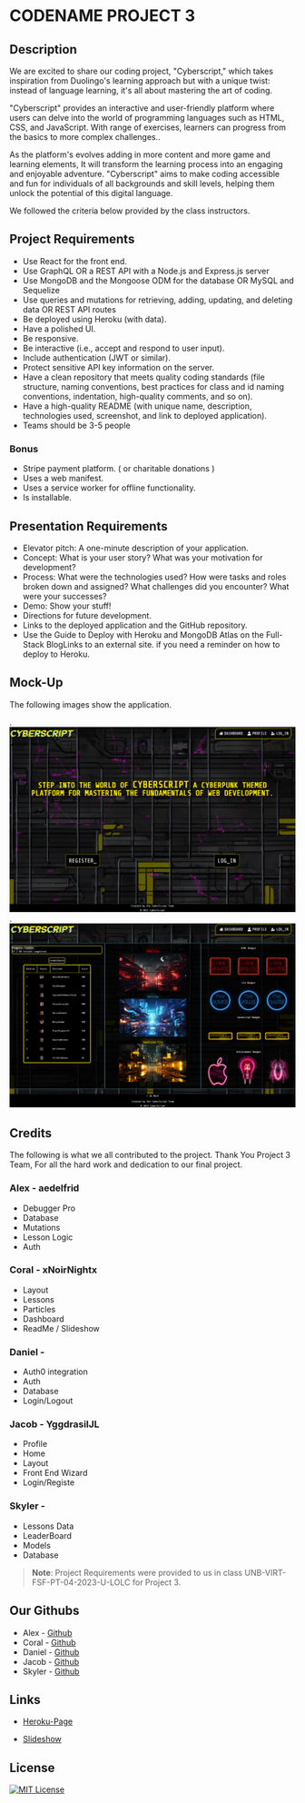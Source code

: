 # CODENAME PROJECT 3

## Description

We are excited to share our coding project, "Cyberscript," which takes inspiration from Duolingo's learning approach but with a unique twist: instead of language learning, it's all about mastering the art of coding. 

"Cyberscript" provides an interactive and user-friendly platform where users can delve into the world of programming languages such as HTML, CSS, and JavaScript. With range of exercises, learners can progress from the basics to more complex challenges.. 

As the platform's evolves adding in more content and more game and learning elements, It will transform the learning process into an engaging and enjoyable adventure. "Cyberscript" aims to make coding accessible and fun for individuals of all backgrounds and skill levels, helping them unlock the potential of this digital language.


We followed the criteria below provided by the class instructors.

## Project Requirements 

- Use React for the front end.
- Use GraphQL OR a REST API with a Node.js and Express.js server
- Use MongoDB and the Mongoose ODM for the database OR MySQL and Sequelize
- Use queries and mutations for retrieving, adding, updating, and deleting data OR REST API routes
- Be deployed using Heroku (with data).
- Have a polished UI.
- Be responsive.
- Be interactive (i.e., accept and respond to user input).
- Include authentication (JWT or similar).
- Protect sensitive API key information on the server.
- Have a clean repository that meets quality coding standards (file structure, naming conventions, best practices for class and id naming conventions, indentation, high-quality comments, and so on).
- Have a high-quality README (with unique name, description, technologies used, screenshot, and link to deployed application).
- Teams should be 3-5 people

### Bonus 
- Stripe payment platform. ( or charitable donations )
- Uses a web manifest.
- Uses a service worker for offline functionality.
- Is installable.

## Presentation Requirements

- Elevator pitch: A one-minute description of your application.
- Concept: What is your user story? What was your motivation for development?
- Process: What were the technologies used? How were tasks and roles broken down and assigned? What challenges did you encounter? What were your successes?
- Demo: Show your stuff!
- Directions for future development.
- Links to the deployed application and the GitHub repository. 
- Use the Guide to Deploy with Heroku and MongoDB Atlas on the Full-Stack BlogLinks to an external site. if you need a reminder on how to deploy to Heroku.


## Mock-Up

The following images show the application.


.![CyberScript](/client/public/images/screenshot1.png)
.![CyberScript](/client/public/images/screenshot2.png)


## Credits

The following is what we all contributed to the project.
Thank You Project 3 Team, For all the hard work and dedication to our final project.

### Alex - aedelfrid
- Debugger Pro
- Database
- Mutations
- Lesson Logic
- Auth

### Coral - xNoirNightx
- Layout
- Lessons
- Particles
- Dashboard
- ReadMe / Slideshow

### Daniel -
- Auth0 integration
- Auth
- Database
- Login/Logout

### Jacob - YggdrasilJL
- Profile
- Home
- Layout
- Front End Wizard
- Login/Registe

### Skyler -
- Lessons Data
- LeaderBoard
- Models
- Database


> **Note**: Project Requirements were provided to us in class UNB-VIRT-FSF-PT-04-2023-U-LOLC for Project 3.

## Our Githubs

- Alex - [Github](https://github.com/aedelfrid)
- Coral - [Github](https://github.com/xNoirNightx)
- Daniel - [Github](https://github.com/GrayCoded)
- Jacob - [Github](https://github.com/YggdrasilJL)
- Skyler - [Github](https://github.com/SkylerKeeling)

## Links

- [Heroku-Page](https://cyberscript-66546257c421.herokuapp.com/)

- [Slideshow](https://www.canva.com/design/DAFxLj20EZ0/FF9_5K5sL6Cts-QiuANbLg/view?utm_content=DAFxLj20EZ0&utm_campaign=designshare&utm_medium=link&utm_source=publishsharelink)

## License

[![MIT License](https://img.shields.io/badge/License-MIT-green.svg)](https://choosealicense.com/licenses/mit/)
